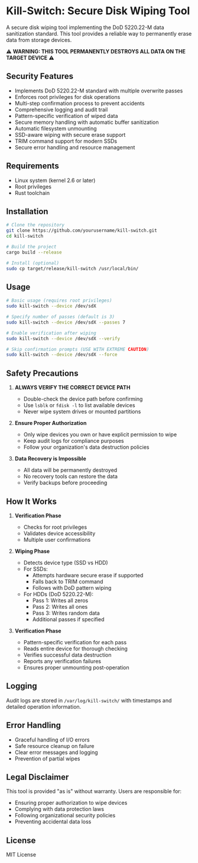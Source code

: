 # Kill-Switch: Secure Disk Wiping Tool

A secure disk wiping tool implementing the DoD 5220.22-M data sanitization standard. This tool provides a reliable way to permanently erase data from storage devices.

⚠️ **WARNING: THIS TOOL PERMANENTLY DESTROYS ALL DATA ON THE TARGET DEVICE** ⚠️

## Security Features

- Implements DoD 5220.22-M standard with multiple overwrite passes
- Enforces root privileges for disk operations
- Multi-step confirmation process to prevent accidents
- Comprehensive logging and audit trail
- Pattern-specific verification of wiped data
- Secure memory handling with automatic buffer sanitization
- Automatic filesystem unmounting
- SSD-aware wiping with secure erase support
- TRIM command support for modern SSDs
- Secure error handling and resource management

## Requirements

- Linux system (kernel 2.6 or later)
- Root privileges
- Rust toolchain

## Installation

```bash
# Clone the repository
git clone https://github.com/yourusername/kill-switch.git
cd kill-switch

# Build the project
cargo build --release

# Install (optional)
sudo cp target/release/kill-switch /usr/local/bin/
```

## Usage

```bash
# Basic usage (requires root privileges)
sudo kill-switch --device /dev/sdX

# Specify number of passes (default is 3)
sudo kill-switch --device /dev/sdX --passes 7

# Enable verification after wiping
sudo kill-switch --device /dev/sdX --verify

# Skip confirmation prompts (USE WITH EXTREME CAUTION)
sudo kill-switch --device /dev/sdX --force
```

## Safety Precautions

1. **ALWAYS VERIFY THE CORRECT DEVICE PATH**
   - Double-check the device path before confirming
   - Use `lsblk` or `fdisk -l` to list available devices
   - Never wipe system drives or mounted partitions

2. **Ensure Proper Authorization**
   - Only wipe devices you own or have explicit permission to wipe
   - Keep audit logs for compliance purposes
   - Follow your organization's data destruction policies

3. **Data Recovery is Impossible**
   - All data will be permanently destroyed
   - No recovery tools can restore the data
   - Verify backups before proceeding

## How It Works

1. **Verification Phase**
   - Checks for root privileges
   - Validates device accessibility
   - Multiple user confirmations

2. **Wiping Phase**
   - Detects device type (SSD vs HDD)
   - For SSDs:
     - Attempts hardware secure erase if supported
     - Falls back to TRIM command
     - Follows with DoD pattern wiping
   - For HDDs (DoD 5220.22-M):
     - Pass 1: Writes all zeros
     - Pass 2: Writes all ones
     - Pass 3: Writes random data
     - Additional passes if specified

3. **Verification Phase**
   - Pattern-specific verification for each pass
   - Reads entire device for thorough checking
   - Verifies successful data destruction
   - Reports any verification failures
   - Ensures proper unmounting post-operation

## Logging

Audit logs are stored in `/var/log/kill-switch/` with timestamps and detailed operation information.

## Error Handling

- Graceful handling of I/O errors
- Safe resource cleanup on failure
- Clear error messages and logging
- Prevention of partial wipes

## Legal Disclaimer

This tool is provided "as is" without warranty. Users are responsible for:
- Ensuring proper authorization to wipe devices
- Complying with data protection laws
- Following organizational security policies
- Preventing accidental data loss

## License

MIT License
